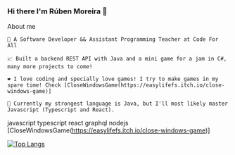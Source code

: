 ### Hi there I'm Rúben Moreira 👋

About me

    💼 A Software Developer && Assistant Programming Teacher at Code For All

    📈 Built a backend REST API with Java and a mini game for a jam in C#, many more projects to come!

    ❤️ I love coding and specially love games! I try to make games in my spare time! Check [CloseWindowsGame(https://easylifefs.itch.io/close-windows-game)]

    💬 Currently my strongest language is Java, but I'll most likely master Javascript (Typescript and React).

javascript typescript react graphql nodejs
[CloseWindowsGame(https://easylifefs.itch.io/close-windows-game)]


[![Top Langs](https://github-readme-stats.vercel.app/api/top-langs/?username=rubenmoreirafs&layout=donut)](https://github.com/rubenmoreirafs/github-readme-stats)
<!--
**rubenmoreirafs/rubenmoreirafs** is a ✨ _special_ ✨ repository because its `README.md` (this file) appears on your GitHub profile.

Here are some ideas to get you started:

- 🔭 I’m currently working on ...
- 🌱 I’m currently learning ...
- 👯 I’m looking to collaborate on ...
- 🤔 I’m looking for help with ...
- 💬 Ask me about ...
- 📫 How to reach me: ...
- 😄 Pronouns: ...
- ⚡ Fun fact: ...
-->
